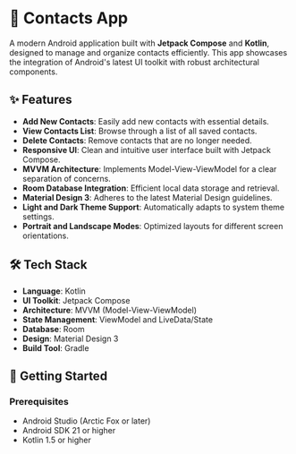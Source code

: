 # 📇 Contacts App

A modern Android application built with **Jetpack Compose** and **Kotlin**, designed to manage and organize contacts efficiently. This app showcases the integration of Android's latest UI toolkit with robust architectural components.

## ✨ Features

- **Add New Contacts**: Easily add new contacts with essential details.
- **View Contacts List**: Browse through a list of all saved contacts.
- **Delete Contacts**: Remove contacts that are no longer needed.
- **Responsive UI**: Clean and intuitive user interface built with Jetpack Compose.
- **MVVM Architecture**: Implements Model-View-ViewModel for a clear separation of concerns.
- **Room Database Integration**: Efficient local data storage and retrieval.
- **Material Design 3**: Adheres to the latest Material Design guidelines.
- **Light and Dark Theme Support**: Automatically adapts to system theme settings.
- **Portrait and Landscape Modes**: Optimized layouts for different screen orientations.

## 🛠️ Tech Stack

- **Language**: Kotlin
- **UI Toolkit**: Jetpack Compose
- **Architecture**: MVVM (Model-View-ViewModel)
- **State Management**: ViewModel and LiveData/State
- **Database**: Room
- **Design**: Material Design 3
- **Build Tool**: Gradle

## 🚀 Getting Started

### Prerequisites

- Android Studio (Arctic Fox or later)
- Android SDK 21 or higher
- Kotlin 1.5 or higher
